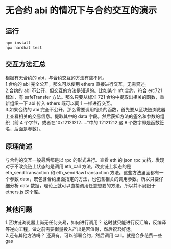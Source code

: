 # 无合约 abi 的情况下与合约交互的演示

## 运行

```shell
npm install
npx hardhat test
```

## 交互方法汇总

根据有无合约的 abi，与合约交互的方法有些不同。
<br> 1.合约的 abi 完全公开，那么可以使用 ethers 直接进行交互，无需赘述。
<br> 2.合约的 abi 不公开，但交互的方法是知道的。比如某个 nft 合约，符合 erc721 标准，有 safeTransfer 方法。那么只要从标准 721 合约中提取出相关的函数，重新组织一下 abi 传入 ethers 既可以同 1 一样进行交互。
<br>3.如果合约的 abi 完全不公开，那么需要调用相关的函数，首先要从区块链浏览器上查看相关的交易信息。提取其中的 data 字段。然后获知方法的签名和参数的组织（前 4 个字节，或者在"0x12121212....."中的 12121212 这 8 个数字即是函数签名，后面是参数）。

## 原理简述

与合约的交互一般最后都是以 rpc 的形式进行。查看 eth 的 json rpc 文档，发现对于不改变链上状态的是调用 eth_call 方法，改变链上状态的是 eth_sendTransaction 和 eth_sendRawTransaction 方法。这些方法里面都有一个参数 data，既包含合约里面指定的方法，也包含相关的调用参数。所以只要仔细分析 data 数据，理论上就可以直接调用任意想要的方法。所以并不局限于 ethers.js 这个库。

## 其他问题

1.区块链浏览器上尚无任何交易，如何进行调用？
这时就只能进行反汇编，反编译等逆向工程，做之前需要衡量投入产出是否值得，然后祝君好运。
<br>2.还有其他方法吗？
还真有，可以部署合约，然后调用 call。就是会多花费一些 gas
